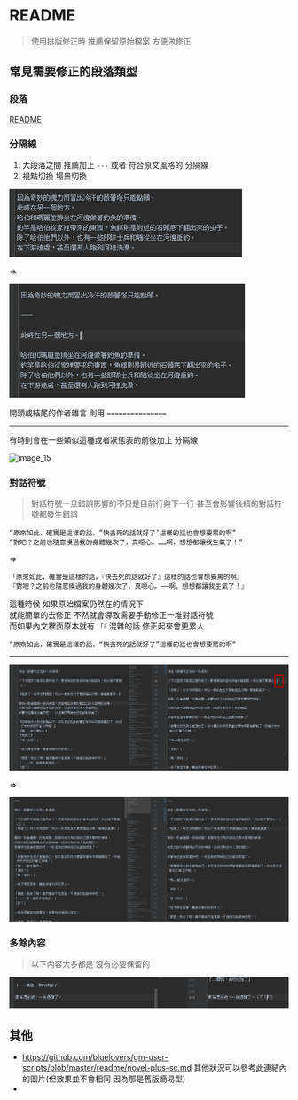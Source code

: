 # README

> 使用排版修正時 推薦保留原始檔案 方便做修正

## 常見需要修正的段落類型

### 段落

[README](段落/README.md)

### 分隔線

1. 大段落之間 推薦加上 `---` 或者 符合原文風格的 分隔線
2. 視點切換 場景切換

![image_4](img/image_4.png)

=>

![image_5](img/image_5.png)

開頭或結尾的作者雜言 則用 `===============`

---

有時則會在一些類似這種或者狀態表的前後加上 分隔線

![image_15](../img/image_15.png)

### 對話符號

> 對話符號一旦錯誤影響的不只是目前行與下一行 甚至會影響後續的對話符號都發生錯誤

```
“原來如此，確實是這樣的話，“快去死的話就好了’這樣的話也會想要罵的啊”
“對吧？之前也隨意摸過我的身體幾次了，真噁心。……啊，想想都讓我生氣了！”
```

=>

```
「原來如此，確實是這樣的話，『快去死的話就好了』這樣的話也會想要罵的啊』
『對吧？之前也隨意摸過我的身體幾次了，真噁心。⋯⋯啊，想想都讓我生氣了！』
```

這種時候 如果原始檔案仍然在的情況下  
就能簡單的去修正 不然就會導致需要手動修正一堆對話符號  
而如果內文裡面原本就有 `「『` 混雜的話 修正起來會更累人

```
“原來如此，確實是這樣的話，“快去死的話就好了”這樣的話也會想要罵的啊”
```

---

![image_12](img/image_12.png)

=>

![image_13](img/image_13.png)

### 多餘內容

> 以下內容大多都是 沒有必要保留的

![image_9](img/image_9.png)

## 其他

- https://github.com/bluelovers/gm-user-scripts/blob/master/readme/novel-plus-sc.md 其他狀況可以參考此連結內的圖片(但效果並不會相同 因為那是舊版簡易型)
- 
